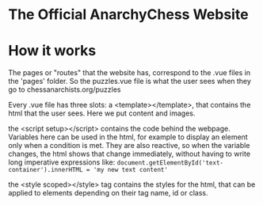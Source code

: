 # The Official AnarchyChess Website

# How it works
The pages or "routes" that the website has, correspond to the .vue files in the 'pages' folder.
So the puzzles.vue file is what the user sees when they go to chessanarchists.org/puzzles

Every .vue file has three slots:
a \<template>\</template>, that contains the html that the user sees. Here we put content and images.

the \<script setup>\</script> contains the code behind the webpage. Variables here can be used in the html, for example to display an element only when a condition is met. They are also reactive, so when the variable changes, the html shows that change immediately, without having to write long imperative expressions like:
```document.getElementById('text-container').innerHTML = 'my new text content'```

the \<style scoped>\</style> tag contains the styles for the html, that can be applied to elements depending on their tag name, id or class.